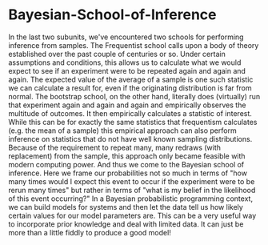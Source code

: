 # Bayesian-School-of-Inference
In the last two subunits, we've encountered two schools for performing inference from samples. The Frequentist school calls upon a body of theory established over the past couple of centuries or so. Under certain assumptions and conditions, this allows us to calculate what we would expect to see if an experiment were to be repeated again and again and again. The expected value of the average of a sample is one such statistic we can calculate a result for, even if the originating distribution is far from normal. The bootstrap school, on the other hand, literally does (virtually) run that experiment again and again and again and empirically observes the multitude of outcomes. It then empirically calculates a statistic of interest. While this can be for exactly the same statistics that frequentism calculates (e.g. the mean of a sample) this empirical approach can also perform inference on statistics that do not have well known sampling distributions. Because of the requirement to repeat many, many redraws (with replacement) from the sample, this approach only became feasible with modern computing power.
And thus we come to the Bayesian school of inference. Here we frame our probabilities not so much in terms of "how many times would I expect this event to occur if the experiment were to be rerun many times" but rather in terms of "what is my belief in the likelihood of this event occurring?" In a Bayesian probabilistic programming context, we can build models for systems and then let the data tell us how likely certain values for our model parameters are. This can be a very useful way to incorporate prior knowledge and deal with limited data. It can just be more than a little fiddly to produce a good model!
